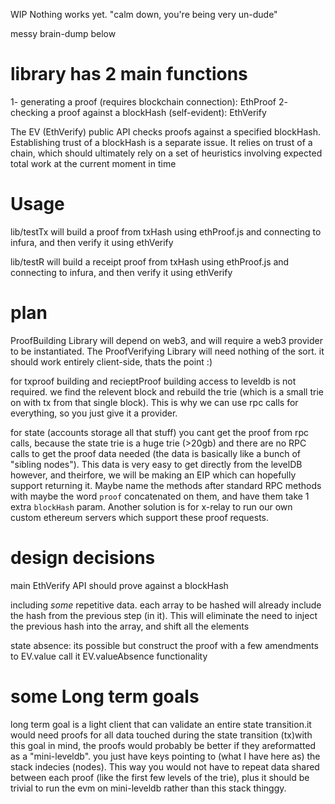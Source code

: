 WIP Nothing works yet. "calm down, you're being very un-dude"

messy brain-dump below

library has 2 main functions
============================
   1- generating a proof (requires blockchain connection): EthProof
   2- checking a proof against a blockHash (self-evident): EthVerify

The EV (EthVerify) public API checks proofs against a specified blockHash.
Establishing trust of a blockHash is a separate issue. It relies on trust
of a chain, which should ultimately rely on a set of heuristics involving
expected total work at the current moment in time

Usage
=====
lib/testTx will build a proof from txHash using ethProof.js and connecting to infura, and then verify it using ethVerify

lib/testR will build a receipt proof from txHash using ethProof.js and connecting to infura, and then verify it using ethVerify


plan
====
ProofBuilding Library will depend on web3, and will require a web3 provider to be instantiated. The ProofVerifying Library will need nothing of the sort. it should work entirely client-side, thats the point :)

for txproof building and recieptProof building access to leveldb is not required. we find the relevent block and rebuild the trie (which is a small trie on with tx from that single block). This is why we can use rpc calls for everything, so you just give it a provider.

for state (accounts storage all that stuff) you cant get the proof from rpc calls, because the state trie is a huge trie (>20gb) and there are no RPC calls to get the proof data needed (the data is basically like a bunch of "sibling nodes"). This data is very easy to get directly from the levelDB however, and theirfore, we will be making an EIP which can hopefully support returning it. Maybe name the methods after standard RPC methods with maybe the word `proof` concatenated on them, and have them take 1 extra `blockHash` param. Another solution is for x-relay to run our own custom ethereum servers which support these proof requests.


design decisions
================
main EthVerify API should prove against a blockHash

including *some* repetitive data. each array to be hashed will already include the
hash from the previous step (in it). This will eliminate the need to inject the 
previous hash into the array, and shift all the elements

state absence:
its possible but construct the proof with a few amendments 
to EV.value call it EV.valueAbsence functionality

some Long term goals
====================

long term goal is a light client that can validate an entire state transition.it would need proofs for all data touched during the state transition (tx)with this goal in mind, the proofs would probably be better if they areformatted as a "mini-leveldb". you just have keys pointing to (what I have here as) the stack indecies (nodes). This way you would not have to repeat data shared between each proof (like the first few levels of the trie), plus it should be trivial to run the evm on mini-leveldb rather than this stack thinggy.




